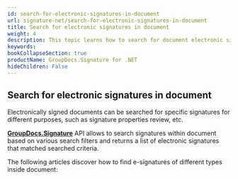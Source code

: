 ```yaml
---
id: search-for-electronic-signatures-in-document
url: signature-net/search-for-electronic-signatures-in-document
title: Search for electronic signatures in document
weight: 4
description: This topic learns how to search for document electronic signature and its details
keywords: 
bookCollapseSection: true
productName: GroupDocs.Signature for .NET
hideChildren: False
---
```

## Search for electronic signatures in document

Electronically signed documents can be searched for specific signatures for different purposes, such as signature properties review, etc.

[**GroupDocs.Signature**](https://products.groupdocs.com/signature/net) API allows to search signatures within document based on various search filters and returns a list of electronic signatures that matched searched criteria.

The following articles discover how to find e-signatures of different types inside document:
